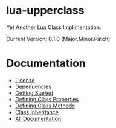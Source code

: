 lua-upperclass
==============

Yet Another Lua Class Implimentation.

Current Version: 0.1.0  (Major.Minor.Patch)

# Documentation

* [License](https://github.com/admin36/lua-upperclass/blob/master/docs/license.md)
* [Dependencies](https://github.com/admin36/lua-upperclass/blob/master/docs/dependencies.md)
* [Getting Started](https://github.com/admin36/lua-upperclass/blob/master/docs/getting_started.md)
* [Defining Class Properties](https://github.com/admin36/lua-upperclass/blob/master/docs/defining_class_properties.md)
* [Defining Class Methods](https://github.com/admin36/lua-upperclass/blob/master/docs/defining_class_methods.md)
* [Class Inheritance](https://github.com/admin36/lua-upperclass/blob/master/docs/class_inheritance.md)
* [All Documentation](https://github.com/admin36/lua-upperclass/blob/master/docs/)
